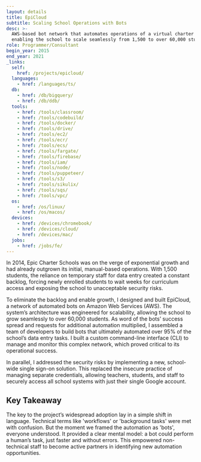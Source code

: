 ```yaml
---
layout: details
title: EpiCloud
subtitle: Scaling School Operations with Bots
desc: >-
  AWS-based bot network that automates operations of a virtual charter school,
  enabling the school to scale seamlessly from 1,500 to over 60,000 students.
role: Programmer/Consultant
begin_year: 2015
end_year: 2021
_links:
  self:
    href: /projects/epicloud/
  languages:
    - href: /languages/ts/
  db:
    - href: /db/bigquery/
    - href: /db/ddb/
  tools:
    - href: /tools/classroom/
    - href: /tools/codebuild/
    - href: /tools/docker/
    - href: /tools/drive/
    - href: /tools/ec2/
    - href: /tools/ecr/
    - href: /tools/ecs/
    - href: /tools/fargate/
    - href: /tools/firebase/
    - href: /tools/iam/
    - href: /tools/node/
    - href: /tools/puppeteer/
    - href: /tools/s3/
    - href: /tools/sikulix/
    - href: /tools/sqs/
    - href: /tools/vpc/
  os:
    - href: /os/linux/
    - href: /os/macos/
  devices:
    - href: /devices/chromebook/
    - href: /devices/cloud/
    - href: /devices/mac/
  jobs:
    - href: /jobs/fe/
---
```


In 2014, Epic Charter Schools was on the verge of exponential growth and had already outgrown its initial, manual-based operations. With 1,500 students, the reliance on temporary staff for data entry created a constant backlog, forcing newly enrolled students to wait weeks for curriculum access and exposing the school to unacceptable security risks.

To eliminate the backlog and enable growth, I designed and built EpiCloud, a network of automated bots on Amazon Web Services (AWS). The system’s architecture was engineered for scalability, allowing the school to grow seamlessly to over 60,000 students. As word of the bots’ success spread and requests for additional automation multiplied, I assembled a team of developers to build bots that ultimately automated over 95% of the school’s data entry tasks. I built a custom command-line interface (CLI) to manage and monitor this complex network, which proved critical to its operational success.

In parallel, I addressed the security risks by implementing a new, school-wide single sign-on solution. This replaced the insecure practice of managing separate credentials, allowing teachers, students, and staff to securely access all school systems with just their single Google account.

## Key Takeaway

The key to the project’s widespread adoption lay in a simple shift in language. Technical terms like 'workflows' or 'background tasks' were met with confusion. But the moment we framed the automation as 'bots', everyone understood. It provided a clear mental model: a bot could perform a human’s task, just faster and without errors. This empowered non-technical staff to become active partners in identifying new automation opportunities.
